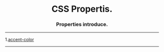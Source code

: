 
<h1 align="center">CSS Propertis.</h1>
<h3 align="center">Properties introduce.</h3>

---
1.[accent-color](#Accent-color)

---


<a name="#Accent-color"></a>
